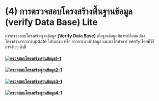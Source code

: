 # (4)    การตรวจสอบโครงสร้างพื้นฐานข้อมูล (verify Data Base) Lite

การตรวจสอบโครงสร้างฐานข้อมูล **(Verify Data Base)**
เมื่อฐานข้อมูลมีการเปลี่ยนแปลงโครงสร้างจากการupdate โปรแกรม หรือ
จากการนำเข้าข้อมูล แนะนำให้ทำการ verify โดยมีวิธีการง่ายๆ ดังนี้

#### [![ตรวจสอบโครงสร้างฐานข้อมูล1-1](/images/ตรวจสอบโครงสร้างฐานข้อมูล1-1.jpg)](/images/ตรวจสอบโครงสร้างฐานข้อมูล1-1.jpg)

#### [![ตรวจสอบโครงสร้างฐานข้อมูล2-1](/images/ตรวจสอบโครงสร้างฐานข้อมูล2-1.jpg)](/images/ตรวจสอบโครงสร้างฐานข้อมูล2-1.jpg)

#### [![ตรวจสอบโครงสร้างฐานข้อมูล3-1](/images/ตรวจสอบโครงสร้างฐานข้อมูล3-1.jpg)](/images/ตรวจสอบโครงสร้างฐานข้อมูล3-1.jpg)

#### [![ตรวจสอบโครงสร้างฐานข้อมูล4-1](/images/ตรวจสอบโครงสร้างฐานข้อมูล4-1.jpg)](/images/ตรวจสอบโครงสร้างฐานข้อมูล4-1.jpg)

